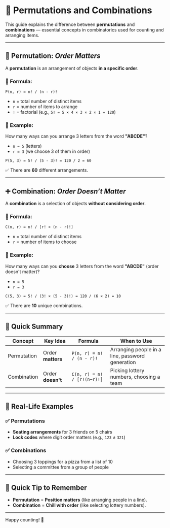 
# 🧮 Permutations and Combinations

This guide explains the difference between **permutations** and **combinations** — essential concepts in combinatorics used for counting and arranging items.

---

## 🔄 Permutation: *Order Matters*

A **permutation** is an arrangement of objects **in a specific order**.

### 📌 Formula:
```
P(n, r) = n! / (n - r)!
```

- `n` = total number of distinct items  
- `r` = number of items to arrange  
- `!` = factorial (e.g., `5! = 5 × 4 × 3 × 2 × 1 = 120`)

### 🧠 Example:
How many ways can you arrange 3 letters from the word **"ABCDE"**?

- `n = 5` (letters)  
- `r = 3` (we choose 3 of them in order)

```
P(5, 3) = 5! / (5 - 3)! = 120 / 2 = 60
```

✅ There are **60** different arrangements.

---

## ➕ Combination: *Order Doesn’t Matter*

A **combination** is a selection of objects **without considering order**.

### 📌 Formula:
```
C(n, r) = n! / [r! × (n - r)!]
```

- `n` = total number of distinct items  
- `r` = number of items to choose

### 🧠 Example:
How many ways can you **choose** 3 letters from the word **"ABCDE"** (order doesn't matter)?

- `n = 5`  
- `r = 3`

```
C(5, 3) = 5! / (3! × (5 - 3)!) = 120 / (6 × 2) = 10
```

✅ There are **10** unique combinations.

---

## 🧠 Quick Summary

| Concept      | Key Idea            | Formula                     | When to Use                                      |
|--------------|---------------------|-----------------------------|--------------------------------------------------|
| Permutation  | Order **matters**   | `P(n, r) = n! / (n - r)!`   | Arranging people in a line, password generation |
| Combination  | Order **doesn't**   | `C(n, r) = n! / [r!(n−r)!]` | Picking lottery numbers, choosing a team        |

---

## 🎯 Real-Life Examples

### ✅ Permutations
- **Seating arrangements** for 3 friends on 5 chairs
- **Lock codes** where digit order matters (e.g., `123` ≠ `321`)

### ✅ Combinations
- Choosing 3 toppings for a pizza from a list of 10
- Selecting a committee from a group of people

---

## 🧠 Quick Tip to Remember

- **Permutation** = **Position matters** (like arranging people in a line).
- **Combination** = **Chill with order** (like selecting lottery numbers).

---

Happy counting! 🎉
